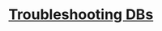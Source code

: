 
# [Troubleshooting DBs](1.%20Software%20Engineering/8.%20Troubleshooting/2.%20Profiling/Optimisations/DB/_Base.md)
